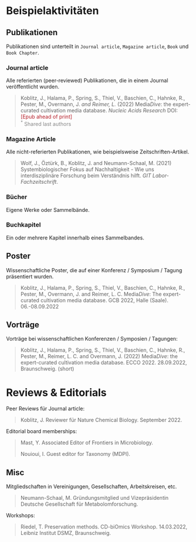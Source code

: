 

# Beispielaktivitäten

## Publikationen

Publikationen sind unterteilt in `Journal article`, `Magazine article`, `Book` und `Book Chapter`. 

### Journal article
Alle referierten (peer-reviewed) Publikationen, die in einem Journal veröffentlicht wurden. 

> Koblitz, J., Halama, P., Spring, S., Thiel, V., Baschien, C., Hahnke, R., Pester, M., Overmann, J.<sup>*</sup> and Reimer, L.<sup>*</sup> (2022) Media*Dive*: the expert-curated cultivation media database. <em>Nucleic Acids Research</em> DOI: [](https://dx.doi.org/10.1093/nar/gkac803) <span style="color:#B61F29;">[Epub ahead of print]</span> <i class="icon-open-access text-orange" title="Open Access"></i>
> <br><span style="color:#878787;"><sup>*</sup> Shared last authors</span>                    

### Magazine Article
Alle nicht-referierten Publikationen, wie beispielsweise Zeitschriften-Artikel.

> Wolf, J., Öztürk, B., Koblitz, J. and Neumann-Schaal, M. (2021) Systembiologischer Fokus auf Nachhaltigkeit - Wie uns interdisziplinäre Forschung beim Verständnis hilft. *GIT Labor-Fachzeitschrift*. [](https://analyticalscience.wiley.com/do/10.1002/was.000600102/full/)


### Bücher

Eigene Werke oder Sammelbände.


### Buchkapitel

Ein oder mehrere Kapitel innerhalb eines Sammelbandes.


## Poster

Wissenschaftliche Poster, die auf einer Konferenz / Symposium / Tagung präsentiert wurden.

> Koblitz, J., Halama, P., Spring, S., Thiel, V., Baschien, C., Hahnke, R., Pester, M., Overmann, J. and Reimer, L. C. Media*Dive*: The expert-curated cultivation media database. GCB 2022, Halle (Saale). 06.-08.09.2022 


## Vorträge

Vorträge bei wissenschaftlichen Konferenzen / Symposien / Tagungen:

> Koblitz, J., Halama, P., Spring, S., Thiel, V., Baschien, C., Hahnke, R., Pester, M., Reimer, L. C. and Overmann, J. (2022) Media*Dive*: the expert-curated cultivation media database. ECCO 2022. 28.09.2022, Braunschweig. (short) 


# Reviews & Editorials

Peer Reviews für Journal article:

> Koblitz, J. Reviewer für Nature Chemical Biology. September 2022. 

Editorial board memberships:

> Mast, Y. Associated Editor of Frontiers in Microbiology.
>
> Nouioui, I. Guest editor for Taxonomy (MDPI).



## Misc

Mitgliedschaften in Vereinigungen, Gesellschaften, Arbeitskreisen, etc.
> Neumann-Schaal, M. Gründungsmitglied und Vizepräsidentin Deutsche Gesellschaft für Metabolomforschung.

Workshops:
> Riedel, T. Preservation methods. CD-biOmics Workshop. 14.03.2022, Leibniz Institut DSMZ, Braunschweig.

